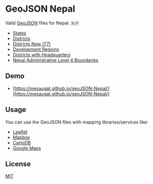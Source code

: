 # GeoJSON Nepal

Valid [GeoJSON](http://geojson.org/) files for Nepal. 🇳🇵

* [States](nepal-states.geojson)
* [Districts](nepal-districts.geojson)
* [Districts New (77)](nepal-districts-new.geojson)
* [Development Regions](nepal-development-regions.geojson)
* [Districts with Headquarters](nepal-district-headquarters.geojson)
* [Nepal Administrative Level 4 Boundaries](nepal-admin-level4.geojson)

## Demo

* [https://mesaugat.github.io/geoJSON-Nepal/](https://mesaugat.github.io/geoJSON-Nepal/)

## Usage

You can use the GeoJSON files with mapping libraries/services like:

* [Leaflet](http://leafletjs.com/examples/geojson/)
* [Mapbox](https://www.mapbox.com/help/define-geojson/)
* [CartoDB](https://carto.com/blog/github-geojson-and-cartodb)
* [Google Maps](https://developers.google.com/maps/documentation/javascript/datalayer#load_geojson)

## License

[MIT](LICENSE)
